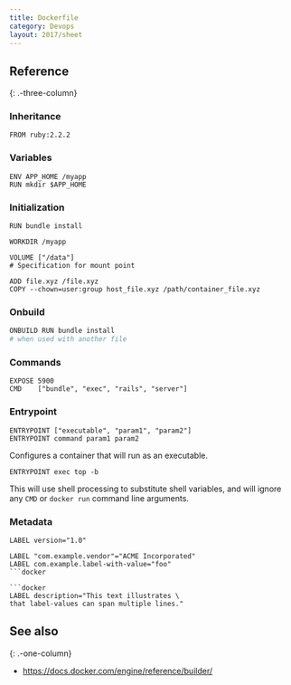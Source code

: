 ```yaml
---
title: Dockerfile
category: Devops
layout: 2017/sheet
---
```


## Reference
{: .-three-column}

### Inheritance

```
FROM ruby:2.2.2
```

### Variables

```
ENV APP_HOME /myapp
RUN mkdir $APP_HOME
```

### Initialization

```
RUN bundle install
```

```
WORKDIR /myapp
```

```
VOLUME ["/data"]
# Specification for mount point
```

```docker
ADD file.xyz /file.xyz
COPY --chown=user:group host_file.xyz /path/container_file.xyz
```

### Onbuild

```bash
ONBUILD RUN bundle install
# when used with another file
```

### Commands

```docker
EXPOSE 5900
CMD    ["bundle", "exec", "rails", "server"]
```

### Entrypoint

```docker
ENTRYPOINT ["executable", "param1", "param2"]
ENTRYPOINT command param1 param2
```

Configures a container that will run as an executable.

```docker
ENTRYPOINT exec top -b
```

This will use shell processing to substitute shell variables, and will ignore any `CMD` or `docker run` command line arguments.

### Metadata

```docker
LABEL version="1.0"
```

```docker
LABEL "com.example.vendor"="ACME Incorporated"
LABEL com.example.label-with-value="foo"
```docker

```docker
LABEL description="This text illustrates \
that label-values can span multiple lines."
```

## See also
{: .-one-column}

- <https://docs.docker.com/engine/reference/builder/>

